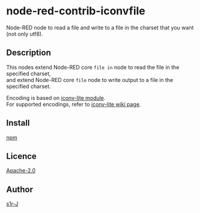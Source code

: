 node-red-contrib-iconvfile
====

Node-RED node to read a file and write to a file in the charset that you want (not only utf8).

## Description

This nodes extend Node-RED core `file in` node to read the file in the specified charset,  
and extend Node-RED core `file` node to write output to a file in the specified charset.

Encoding is based on [iconv-lite module](https://www.npmjs.com/package/iconv-lite).  
For supported encodings, refer to [iconv-lite wiki page](https://github.com/ashtuchkin/iconv-lite/wiki/Supported-Encodings).

## Install

[npm]()

## Licence

[Apache-2.0](http://www.apache.org/licenses/LICENSE-2.0.html)

## Author

[s1r-J](https://github.com/s1r-J)

